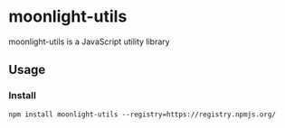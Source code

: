 # moonlight-utils
moonlight-utils is a JavaScript utility library

## Usage

### Install

```
npm install moonlight-utils --registry=https://registry.npmjs.org/
```